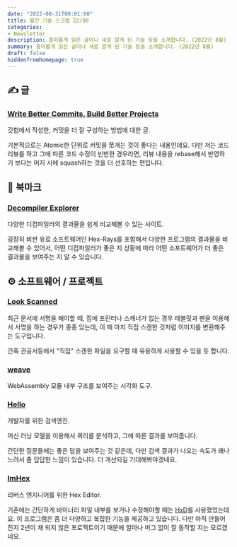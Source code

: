 ```yaml
---
date: "2022-08-31T00:01:00"
title: 월간 기술 스크랩 22/08
categories:
- Newsletter
description: 흥미롭게 읽은 글이나 새로 알게 된 기술 등을 소개합니다. (2022년 8월)
summary: 흥미롭게 읽은 글이나 새로 알게 된 기술 등을 소개합니다. (2022년 8월)
draft: false
hiddenfromhomepage: true
---
```


## ✍️ 글

### [Write Better Commits, Build Better Projects](https://github.blog/2022-06-30-write-better-commits-build-better-projects/)

깃헙에서 작성한, 커밋을 더 잘 구성하는 방법에 대한 글.

기본적으로는 Atomic한 단위로 커밋을 쪼개는 것이 좋다는 내용인데요.
다만 저는 코드 리뷰를 하고 그에 따른 코드 수정이 빈번한 경우라면,
리뷰 내용을 rebase해서 반영하기 보다는 머지 시에 squash하는 것을 더 선호하는 편입니다.

## 📌 북마크

### [Decompiler Explorer](https://dogbolt.org/)

다양한 디컴파일러의 결과물을 쉽게 비교해볼 수 있는 사이트.

굉장히 비싼 유료 소프트웨어인 Hex-Rays를 포함해서 다양한 프로그램의 결과물을 비교해볼 수 있어서,
어떤 디컴파일러가 좋은 지 상황에 따라 어떤 소프트웨어가 더 좋은 결과물을 보여주는 지 알 수 있습니다.

<!-- ## 📰 기술 뉴스 -->

## ⚙️ 소프트웨어 / 프로젝트

### [Look Scanned](https://lookscanned.io/)

최근 문서에 서명을 해야할 때,
집에 프린터나 스캐너가 없는 경우 태블릿과 펜을 이용해서 서명을 하는 경우가 종종 있는데,
이 때 마치 직접 스캔한 것처럼 이미지를 변환해주는 도구입니다.

간혹 관공서등에서 "직접" 스캔한 파일을 요구할 때 유용하게 사용할 수 있을 듯 합니다.

### [weave](https://github.com/evmar/weave#demo)

WebAssembly 모듈 내부 구조를 보여주는 시각화 도구.

### [Hello](https://beta.sayhello.so/)

개발자를 위한 검색엔진.

머신 러닝 모델을 이용해서 쿼리를 분석하고, 그에 따른 결과를 보여줍니다.

간단한 질문들에는 좋은 답을 보여주는 것 같은데, 다만 검색 결과가 나오는 속도가 꽤나 느려서
좀 답답한 느낌이 있습니다. 더 개선되길 기대해봐야겠네요.

### [ImHex](https://imhex.werwolv.net/)

리버스 엔지니어를 위한 Hex Editor.

기존에는 간단하게 바이너리 파일 내부를 보거나 수정해야할 때는 [HxD](https://mh-nexus.de/en/hxd/)를 사용했었는데요.
이 프로그램은 좀 더 다양하고 복잡한 기능을 제공하고 있습니다. 다만 아직 만들어진지 2년이 채 되지 않은 프로젝트이기 때문에
얼마나 버그 없이 잘 동작할 지는 모르겠네요.

<!-- ## 📙 책 / 강의 / 영상 -->
